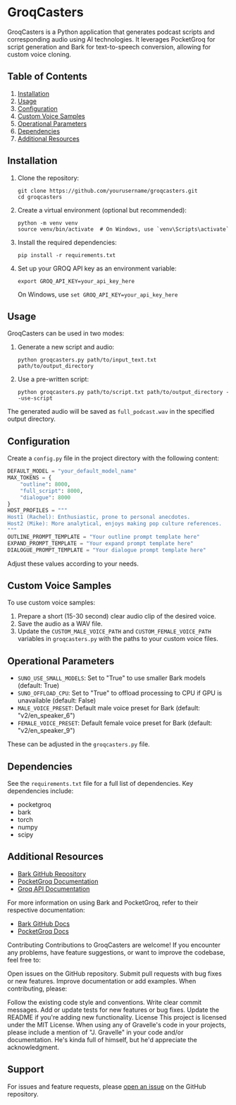 # GroqCasters

GroqCasters is a Python application that generates podcast scripts and corresponding audio using AI technologies. It leverages PocketGroq for script generation and Bark for text-to-speech conversion, allowing for custom voice cloning.

## Table of Contents
1. [Installation](#installation)
2. [Usage](#usage)
3. [Configuration](#configuration)
4. [Custom Voice Samples](#custom-voice-samples)
5. [Operational Parameters](#operational-parameters)
6. [Dependencies](#dependencies)
7. [Additional Resources](#additional-resources)

## Installation

1. Clone the repository:
   ```
   git clone https://github.com/yourusername/groqcasters.git
   cd groqcasters
   ```

2. Create a virtual environment (optional but recommended):
   ```
   python -m venv venv
   source venv/bin/activate  # On Windows, use `venv\Scripts\activate`
   ```

3. Install the required dependencies:
   ```
   pip install -r requirements.txt
   ```

4. Set up your GROQ API key as an environment variable:
   ```
   export GROQ_API_KEY=your_api_key_here
   ```
   On Windows, use `set GROQ_API_KEY=your_api_key_here`

## Usage

GroqCasters can be used in two modes:

1. Generate a new script and audio:
   ```
   python groqcasters.py path/to/input_text.txt path/to/output_directory
   ```

2. Use a pre-written script:
   ```
   python groqcasters.py path/to/script.txt path/to/output_directory --use-script
   ```

The generated audio will be saved as `full_podcast.wav` in the specified output directory.

## Configuration

Create a `config.py` file in the project directory with the following content:

```python
DEFAULT_MODEL = "your_default_model_name"
MAX_TOKENS = {
    "outline": 8000,
    "full_script": 8000,
    "dialogue": 8000
}
HOST_PROFILES = """
Host1 (Rachel): Enthusiastic, prone to personal anecdotes.
Host2 (Mike): More analytical, enjoys making pop culture references.
"""
OUTLINE_PROMPT_TEMPLATE = "Your outline prompt template here"
EXPAND_PROMPT_TEMPLATE = "Your expand prompt template here"
DIALOGUE_PROMPT_TEMPLATE = "Your dialogue prompt template here"
```

Adjust these values according to your needs.

## Custom Voice Samples

To use custom voice samples:

1. Prepare a short (15-30 second) clear audio clip of the desired voice.
2. Save the audio as a WAV file.
3. Update the `CUSTOM_MALE_VOICE_PATH` and `CUSTOM_FEMALE_VOICE_PATH` variables in `groqcasters.py` with the paths to your custom voice files.

## Operational Parameters

- `SUNO_USE_SMALL_MODELS`: Set to "True" to use smaller Bark models (default: True)
- `SUNO_OFFLOAD_CPU`: Set to "True" to offload processing to CPU if GPU is unavailable (default: False)
- `MALE_VOICE_PRESET`: Default male voice preset for Bark (default: "v2/en_speaker_6")
- `FEMALE_VOICE_PRESET`: Default female voice preset for Bark (default: "v2/en_speaker_9")

These can be adjusted in the `groqcasters.py` file.

## Dependencies

See the `requirements.txt` file for a full list of dependencies. Key dependencies include:

- pocketgroq
- bark
- torch
- numpy
- scipy

## Additional Resources

- [Bark GitHub Repository](https://github.com/suno-ai/bark)
- [PocketGroq Documentation](https://pocketgroq.readthedocs.io/)
- [Groq API Documentation](https://console.groq.com/docs/quickstart)

For more information on using Bark and PocketGroq, refer to their respective documentation:

- [Bark GitHub Docs](https://github.com/suno-ai/bark/blob/main/README.md)
- [PocketGroq Docs](https://github.com/jgravelle/pocketgroq/blob/main/README.md)



Contributing
Contributions to GroqCasters are welcome! If you encounter any problems, have feature suggestions, or want to improve the codebase, feel free to:

Open issues on the GitHub repository.
Submit pull requests with bug fixes or new features.
Improve documentation or add examples.
When contributing, please:

Follow the existing code style and conventions.
Write clear commit messages.
Add or update tests for new features or bug fixes.
Update the README if you're adding new functionality.
License
This project is licensed under the MIT License. When using any of Gravelle's code in your projects, please include a mention of "J. Gravelle" in your code and/or documentation. He's kinda full of himself, but he'd appreciate the acknowledgment.

## Support

For issues and feature requests, please [open an issue](https://github.com/yourusername/groqcasters/issues) on the GitHub repository.